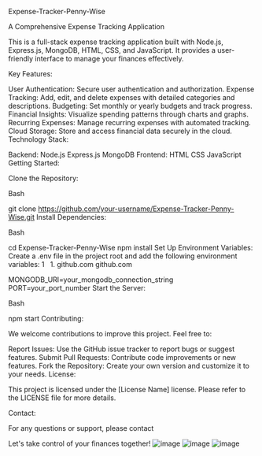 Expense-Tracker-Penny-Wise

A Comprehensive Expense Tracking Application

This is a full-stack expense tracking application built with Node.js, Express.js, MongoDB, HTML, CSS, and JavaScript. It provides a user-friendly interface to manage your finances effectively.

Key Features:

User Authentication: Secure user authentication and authorization.
Expense Tracking: Add, edit, and delete expenses with detailed categories and descriptions.
Budgeting: Set monthly or yearly budgets and track progress.
Financial Insights: Visualize spending patterns through charts and graphs.
Recurring Expenses: Manage recurring expenses with automated tracking.
Cloud Storage: Store and access financial data securely in the cloud.
Technology Stack:

Backend:
Node.js
Express.js
MongoDB
Frontend:
HTML
CSS
JavaScript
Getting Started:

Clone the Repository:

Bash

git clone https://github.com/your-username/Expense-Tracker-Penny-Wise.git
Install Dependencies:

Bash

cd Expense-Tracker-Penny-Wise
npm install
Set Up Environment Variables:
Create a .env file in the project root and add the following environment variables: 1    
 1. 
github.com
github.com

MONGODB_URI=your_mongodb_connection_string
PORT=your_port_number
Start the Server:

Bash

npm start
Contributing:

We welcome contributions to improve this project. Feel free to:

Report Issues: Use the GitHub issue tracker to report bugs or suggest features.
Submit Pull Requests: Contribute code improvements or new features.
Fork the Repository: Create your own version and customize it to your needs.
License:

This project is licensed under the [License Name] license. Please refer to the LICENSE file for more details.

Contact:

For any questions or support, please contact


Let's take control of your finances together!
![image](https://github.com/user-attachments/assets/0900c71c-84b2-4267-a7a0-1897f3a4e616)
![image](https://github.com/user-attachments/assets/72287c8e-9c9a-430f-9c48-7b64751207ab)
![image](https://github.com/user-attachments/assets/88b7bc5b-0f92-4f65-932e-c9e10fb6df4a)



